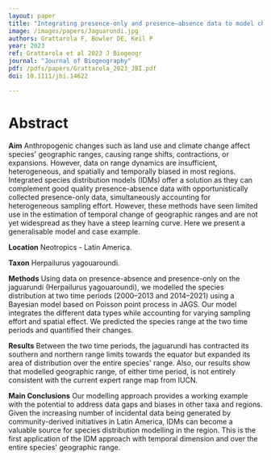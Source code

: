 ```yaml
---
layout: paper
title: "Integrating presence-only and presence–absence data to model changes in species geographic ranges: An example in the Neotropics"
image: /images/papers/Jaguarundi.jpg
authors: Grattarola F, Bowler DE, Keil P
year: 2023
ref: Grattarola et al 2023 J Biogeogr
journal: "Journal of Biogeography"
pdf: /pdfs/papers/Grattarola_2023_JBI.pdf
doi: 10.1111/jbi.14622

---
```


# Abstract

**Aim** Anthropogenic changes such as land use and climate change affect species' geographic ranges, causing range shifts, contractions, or expansions. However, data on range dynamics are insufficient, heterogeneous, and spatially and temporally biased in most regions. Integrated species distribution models (IDMs) offer a solution as they can complement good quality presence-absence data with opportunistically collected presence-only data, simultaneously accounting for heterogeneous sampling effort. However, these methods have seen limited use in the estimation of temporal change of geographic ranges and are not yet widespread as they have a steep learning curve. Here we present a generalisable model and case example.

**Location** Neotropics - Latin America.

**Taxon** Herpailurus yagouaroundi.

**Methods** Using data on presence-absence and presence-only on the jaguarundi (Herpailurus yagouaroundi), we modelled the species distribution at two time periods (2000–2013 and 2014–2021) using a Bayesian model based on Poisson point process in JAGS. Our model integrates the different data types while accounting for varying sampling effort and spatial effect. We predicted the species range at the two time periods and quantified their changes.

**Results** Between the two time periods, the jaguarundi has contracted its southern and northern range limits towards the equator but expanded its area of distribution over the entire species' range. Also, our results show that modelled geographic range, of either time period, is not entirely consistent with the current expert range map from IUCN.

**Main Conclusions** Our modelling approach provides a working example with the potential to address data gaps and biases in other taxa and regions. Given the increasing number of incidental data being generated by community-derived initiatives in Latin America, IDMs can become a valuable source for species distribution modelling in the region. This is the first application of the IDM approach with temporal dimension and over the entire species' geographic range.



